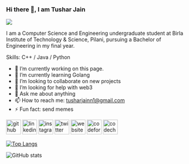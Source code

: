 ### Hi there 👋, I am Tushar Jain
![](https://raw.githubusercontent.com/rodrigograca31/rodrigograca31/master/matrix.svg)

I am a Computer Science and Engineering undergraduate student at Birla Institute of Technology & Science, Pilani, pursuing a Bachelor of Engineering in my final year.

Skills: C++ / Java / Python

- 🔭 I’m currently working on this page. 
- 🌱 I’m currently learning Golang 
- 👯 I’m looking to collaborate on new projects 
- 🤔 I’m looking for help with web3 
- 💬 Ask me about anything 
- 📫 How to reach me: tusharjainn1@gmail.com 
- ⚡ Fun fact: send memes 


[<img src='https://cdn.jsdelivr.net/npm/simple-icons@3.0.1/icons/github.svg' alt='github' height='40'>](https://github.com/tusharjain1003)  [<img src='https://cdn.jsdelivr.net/npm/simple-icons@3.0.1/icons/linkedin.svg' alt='linkedin' height='40'>](https://www.linkedin.com/in/https://www.linkedin.com/in/tushar-jain-1003//)  [<img src='https://cdn.jsdelivr.net/npm/simple-icons@3.0.1/icons/instagram.svg' alt='instagram' height='40'>](https://www.instagram.com/https://www.instagram.com/_tushar_jain__//)  [<img src='https://cdn.jsdelivr.net/npm/simple-icons@3.0.1/icons/twitter.svg' alt='twitter' height='40'>](https://twitter.com/https://twitter.com/tusharjain1003)  [<img src='https://cdn.jsdelivr.net/npm/simple-icons@3.0.1/icons/icloud.svg' alt='website' height='40'>](https://tusharjain1003.netlify.app/)  [<img src='https://cdn.jsdelivr.net/npm/simple-icons@3.0.1/icons/codeforces.svg' alt='codeforces' height='40'>](https://codeforces.com/profile/tusharjain1003)  [<img src='https://cdn.jsdelivr.net/npm/simple-icons@3.0.1/icons/codechef.svg' alt='codechef' height='40'>](https://www.codechef.com/users/tusharjain1003)  

[![Top Langs](https://github-readme-stats.vercel.app/api/top-langs/?username=tusharjain1003)](https://github.com/anuraghazra/github-readme-stats)

![GitHub stats](https://github-readme-stats.vercel.app/api?username=tusharjain1003&show_icons=true)  


